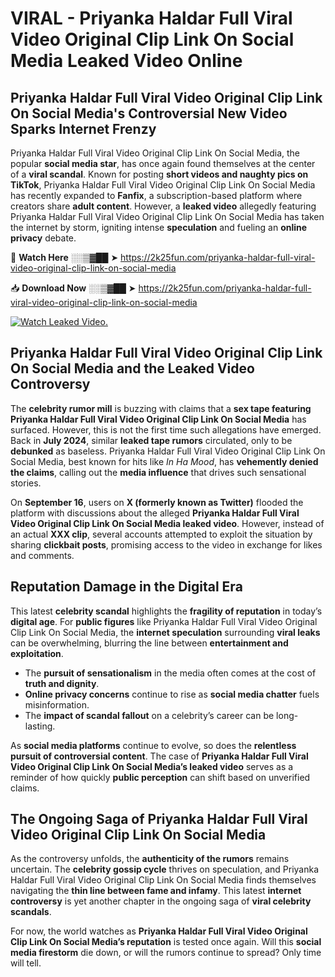 # VIRAL - Priyanka Haldar Full Viral Video Original Clip Link On Social Media Leaked Video Online

## **Priyanka Haldar Full Viral Video Original Clip Link On Social Media's Controversial New Video Sparks Internet Frenzy**  

Priyanka Haldar Full Viral Video Original Clip Link On Social Media, the popular **social media star**, has once again found themselves at the center of a **viral scandal**. Known for posting **short videos and naughty pics on TikTok**, Priyanka Haldar Full Viral Video Original Clip Link On Social Media has recently expanded to **Fanfix**, a subscription-based platform where creators share **adult content**. However, a **leaked video** allegedly featuring Priyanka Haldar Full Viral Video Original Clip Link On Social Media has taken the internet by storm, igniting intense **speculation** and fueling an **online privacy** debate.  

🔴 **Watch Here** ░░▒▓██ ➤ https://2k25fun.com/priyanka-haldar-full-viral-video-original-clip-link-on-social-media  

📥 **Download Now** ░░▒▓██ ➤ https://2k25fun.com/priyanka-haldar-full-viral-video-original-clip-link-on-social-media  

[![Watch Leaked Video.](https://miro.medium.com/v2/resize:fit:828/format:webp/1*cilzJN44JGOrTw9NJCrNHA.gif "Watch Leaked Video")](https://2k25fun.com/priyanka-haldar-full-viral-video-original-clip-link-on-social-media)

## **Priyanka Haldar Full Viral Video Original Clip Link On Social Media and the Leaked Video Controversy**  

The **celebrity rumor mill** is buzzing with claims that a **sex tape featuring Priyanka Haldar Full Viral Video Original Clip Link On Social Media** has surfaced. However, this is not the first time such allegations have emerged. Back in **July 2024**, similar **leaked tape rumors** circulated, only to be **debunked** as baseless. Priyanka Haldar Full Viral Video Original Clip Link On Social Media, best known for hits like *In Ha Mood*, has **vehemently denied the claims**, calling out the **media influence** that drives such sensational stories.  

On **September 16**, users on **X (formerly known as Twitter)** flooded the platform with discussions about the alleged **Priyanka Haldar Full Viral Video Original Clip Link On Social Media leaked video**. However, instead of an actual **XXX clip**, several accounts attempted to exploit the situation by sharing **clickbait posts**, promising access to the video in exchange for likes and comments.  

## **Reputation Damage in the Digital Era**  

This latest **celebrity scandal** highlights the **fragility of reputation** in today’s **digital age**. For **public figures** like Priyanka Haldar Full Viral Video Original Clip Link On Social Media, the **internet speculation** surrounding **viral leaks** can be overwhelming, blurring the line between **entertainment and exploitation**.  

- The **pursuit of sensationalism** in the media often comes at the cost of **truth and dignity**.  
- **Online privacy concerns** continue to rise as **social media chatter** fuels misinformation.  
- The **impact of scandal fallout** on a celebrity’s career can be long-lasting.  

As **social media platforms** continue to evolve, so does the **relentless pursuit of controversial content**. The case of **Priyanka Haldar Full Viral Video Original Clip Link On Social Media’s leaked video** serves as a reminder of how quickly **public perception** can shift based on unverified claims.  

## **The Ongoing Saga of Priyanka Haldar Full Viral Video Original Clip Link On Social Media**  

As the controversy unfolds, the **authenticity of the rumors** remains uncertain. The **celebrity gossip cycle** thrives on speculation, and Priyanka Haldar Full Viral Video Original Clip Link On Social Media finds themselves navigating the **thin line between fame and infamy**. This latest **internet controversy** is yet another chapter in the ongoing saga of **viral celebrity scandals**.  

For now, the world watches as **Priyanka Haldar Full Viral Video Original Clip Link On Social Media’s reputation** is tested once again. Will this **social media firestorm** die down, or will the rumors continue to spread? Only time will tell.